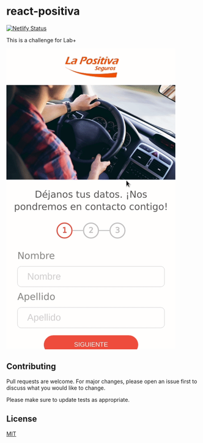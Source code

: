 # react-positiva

[![Netlify Status](https://api.netlify.com/api/v1/badges/bc5f670f-b6e0-45df-9a0e-026d015975ca/deploy-status)](https://app.netlify.com/sites/react-positiva/deploys)

This is a challenge for Lab+

![](public/positiva.gif)

## Contributing

Pull requests are welcome. For major changes, please open an issue first to discuss what you would like to change.

Please make sure to update tests as appropriate.

## License

[MIT](/LICENSE)
